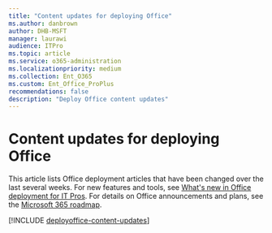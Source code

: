 ```yaml
--- 
title: "Content updates for deploying Office" 
ms.author: danbrown 
author: DHB-MSFT 
manager: laurawi 
audience: ITPro 
ms.topic: article 
ms.service: o365-administration 
ms.localizationpriority: medium 
ms.collection: Ent_O365 
ms.custom: Ent_Office_ProPlus 
recommendations: false
description: "Deploy Office content updates" 
--- 
```


# Content updates for deploying Office 

This article lists Office deployment articles that have been changed over the last several weeks. For new features and tools, see [What's new in Office deployment for IT Pros](whats-new-office-it-pros.md). For details on Office announcements and plans, see the [Microsoft 365 roadmap](https://www.microsoft.com/microsoft-365/roadmap). 

[!INCLUDE [deployoffice-content-updates](includes/deployoffice-content-updates.md)] 
